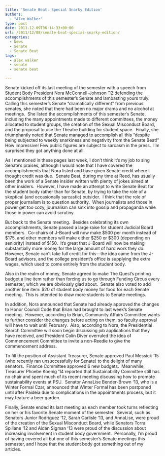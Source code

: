 ```yaml
---
title: 'Senate Beat: Special Snarky Edition'
authors: 
  - "Alex Walker"
type: post
date: 2011-12-09T06:14:33+00:00
url: /2011/12/08/senate-beat-special-snarky-edition/
categories:
  - News
  - Senate
  - Senate Beat
tags:
  - alex walker
  - senate
  - senate beat

---
```

Senate kicked off its last meeting of the semester with a speech from Student Body President Nora McConnell-Johnson ‘12 defending the accomplishments of this semester’s Senate and lambasting yours truly.  Calling this semester’s Senate “dramatically different” from previous senates, she noted that there had been no major drama and no alcohol at meetings.  She listed the accomplishments of this semester’s Senate, including the many appointments made to different committees, the money allocated to student groups, the creation of the Sexual Misconduct Board, and the proposal to use the Theatre building for student space.  Finally, she triumphantly noted that Senate managed to accomplish all this “despite being subjected to weekly snarkiness and negativity from the Senate Beat!” How impressive! Few public figures are subject to sarcasm in the press.  I’m surprised they got anything done at all.

As I mentioned in these pages last week, I don’t think it’s my job to sing Senate’s praises, although I would note that I have covered the accomplishments that Nora listed and have given Senate credit where I thought credit was due.  Senate Beat, during my time at Reed, has usually been the work of a Senate insider written with plenty of jokes aimed at other insiders.  However, I have made an attempt to write Senate Beat for the student body rather than for Senate, by trying to take the role of a skeptical (and occasionally sarcastic) outsider.  I think that the role of proper journalism is to question authority.  When journalists and those in power get too cozy, journalism can sink into gossip and propaganda while those in power can avoid scrutiny.

But back to the Senate meeting.  Besides celebrating its own accomplishments, Senate passed a large raise for student Judicial Board members.  Co-chairs of J-Board will now make $500 per month instead of $175, and other members will make either $250 or $300 (depending on seniority) instead of $150.  It’s great that J-Board will now be making substantially more money for the large amount of hard work they do.  However, Senate can’t take full credit for this—the idea came from the J-Board advisors, and the college president’s office is supplying the extra wages, which used to come entirely from the student body.

Also in the realm of money, Senate agreed to make The Quest’s printing budget a line item rather than forcing us to go through Funding Circus every semester, which we are obviously glad about.  Senate also voted to add another line item: $20 of student body money for food for each Senate meeting.  This is intended to draw more students to Senate meetings.

In addition, Nora announced that Senate had already approved the changes to Honor Council Code that Brian had brought to last week’s Senate meeting.  However, according to Brian, Community Affairs Committee wants to further consider the changes before acting on them, so faculty approval will have to wait until February.  Also, according to Nora, the Presidential Search Committee will soon begin discussing job applications that they have received, and President Colin Diver overruled the idea of Commencement Committee to invite a non-Reedie to give the commencement address.

To fill the position of Assistant Treasurer, Senate approved Paul Messick ‘15 (who recently ran unsuccessfully for Senate) to the delight of many senators.  Finance Committee approved 6 new budgets.  Meanwhile, Treasurer Phoebe Koenig ‘14 reported that Sustainability Committee still has no chair and spent much of its recent meeting discussing how to promote sustainability events at PSU.  Senator AnnaLise Bender-Brown ‘13, who is a Winter Formal Czar, announced that Winter Formal has been postponed until after Paideia due to complications in the appointments process, but it may feature a beer garden.

Finally, Senate ended its last meeting as each member took turns reflecting on her or his favorite Senate moment of the semester.  Several, such as Senators Junior Rodriguez ‘12, Sarah Carlisle ‘13, and AnnaLise, were proud of the creation of the Sexual Misconduct Board, while Senators Torra Spillane ‘12 and Aidan Sigman ‘13 were proud of the discussion about increasing involvement in student body government.  Personally, I’m proud of having covered all but one of this semester’s Senate meetings this semester, and I hope that the student body got something out of my articles.